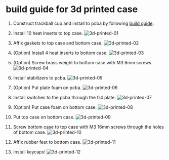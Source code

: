 # build guide for 3d printed case
1. Construct trackball cup and install to pcba by following [build guide](https://github.com/bbrfkr/dynamis-keyboard/blob/main/trackball-cup/BUILD.md).

1. Install 10 heat inserts to top case.
    ![3d-printed-01]()

1. Affix gaskets to top case and bottom case.
    ![3d-printed-02](https://github.com/bbrfkr/dynamis-keyboard/blob/images/images/.jpg?raw=true)

1. (Option) Install 4 heat inserts to bottom case.
    ![3d-printed-03](https://github.com/bbrfkr/dynamis-keyboard/blob/images/images/.jpg?raw=true)

1. (Option) Screw brass weight to bottom case with M3 6mm screws.
    ![3d-printed-04](https://github.com/bbrfkr/dynamis-keyboard/blob/images/images/.jpg?raw=true)

1. Install stabilizers to pcba.
    ![3d-printed-05](https://github.com/bbrfkr/dynamis-keyboard/blob/images/images/.jpg?raw=true)

1. (Option) Put plate foam on pcba.
    ![3d-printed-06](https://github.com/bbrfkr/dynamis-keyboard/blob/images/images/.jpg?raw=true)

1. Install switches to the pcba through the fr4 plate.
    ![3d-printed-07](https://github.com/bbrfkr/dynamis-keyboard/blob/images/images/.jpg?raw=true)

1. (Option) Put case foam on bottom case.
    ![3d-printed-08](https://github.com/bbrfkr/dynamis-keyboard/blob/images/images/.jpg?raw=true)

1. Put top case on bottom case.
    ![3d-printed-09](https://github.com/bbrfkr/dynamis-keyboard/blob/images/images/.jpg?raw=true)

1. Screw bottom case to top case with M3 16mm screws through the holes of bottom case.
    ![3d-printed-10](https://github.com/bbrfkr/dynamis-keyboard/blob/images/images/.jpg?raw=true)

1. Affix rubber feet to bottom case.
    ![3d-printed-11](https://github.com/bbrfkr/dynamis-keyboard/blob/images/images/.jpg?raw=true)

1. Install keycaps!
    ![3d-printed-12](https://github.com/bbrfkr/dynamis-keyboard/blob/images/images/.jpg?raw=true)
